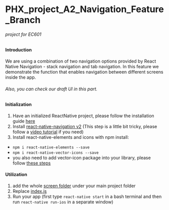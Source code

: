 # PHX_project_A2_Navigation_Feature_Branch
###### project for EC601
#### Introduction
We are using a combination of two navigation options provided by React Native Navigation - stack navigation and tab navigation.
In this feature we demonstrate the function that enables navigation between different screens inside the app.
###### Also, you can check our draft UI in this part.

#### Initialization
1. Have an initialized ReactNative project, please follow the installation guide [here](https://github.com/Zoe3542188/PHX_project_A2/tree/master#installation)
2. Install [react-native-navigation v2](https://wix.github.io/react-native-navigation) 
(This step is a little bit tricky, please follow a [video tutorial](https://www.youtube.com/watch?v=osMg869VwFY) if you need)
3. Install react-native-elements and icons with npm install:
- `npm i react-native-elements --save`
- `npm i react-native-vector-icons --save`
- you also need to add vector-icon package into your library, please follow [these steps](https://www.npmjs.com/package/react-native-vector-icons#ios)

#### Utilization
1. add the whole [screen folder](https://github.com/Zoe3542188/PHX_project_A2/tree/Feature_Navigation/screen) under your main project folder
2. Replace [index.js](https://github.com/Zoe3542188/PHX_project_A2/blob/Feature_Navigation/index.js)
3. Run your app (first type `react-native start` in a bash terminal and then run `react-native run-ios` in a separate window)
